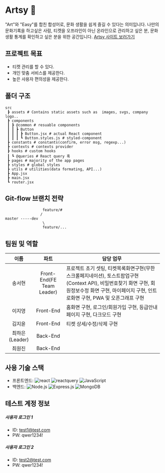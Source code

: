 # Artsy 🎨

"Art"와 "Easy"를 합친 합성어로, 문화 생활을 쉽게 즐길 수 있다는 의미입니다.
나만의 문화기록을 하고싶은 사람, 티켓을 오프라인이 아닌 온라인으로 관리하고 싶은 분, 문화생활 통계를 확인하고 싶은 분을 위한 공간입니다.
[Artsy 사이트 보러가기](https://elice-artsy.kro.kr/)

## 프로젝트 목표
- 티켓 관리를 할 수 있다.
- 개인 맞춤 서비스를 제공한다.
- 높은 사용자 편의성을 제공한다. 

## 폴더 구조
```
src
 ┣ assets # Contains static assets such as  images, svgs, company logo..
 ┣ components
 ┃ ┣ @common # resuable components
 ┃ ┃ ┣ Button
 ┃ ┃ ┃ ┣ Button.jsx # actual React component
 ┃ ┃ ┃ ┗ Button.styles.js # styled-component
 ┣ constants # constants(confirm, error msg, regexp...)
 ┣ contexts # contexts provider
 ┣ hooks # custom hooks
 ┃ ┗ @queries # React query 훅 
 ┣ pages # majority of the app pages
 ┣ styles # global styles
 ┣ utils # utilities(data formating, API...)
 ┣ App.jsx
 ┣ main.jsx 
 ┗ router.jsx
```

##  Git-flow 브랜치 전략
```
                 feature/#
                /
master -----dev
                 \
                 feature/...
```

## 팀원 및 역할
|  이름  |   파트   | 담당 업무                                                                                                                                                            |
| :----: | :-------: | -------------------------------------------------------------------------------------------------------------------------------------------------------------------- |
| 송서현 | Front-End(FE Team Leader)| 프로젝트 초기 셋팅, 티켓목록화면구현(무한스크롤페지네이션), 토스트팝업구현(Context API), 비밀번호찾기 화면 구현, 회원정보수정 화면 구현, 마이페이지 구현, 인트로화면 구현, PWA 및 오픈그래프 구현 |
| 이지영 | Front-End | 홈화면 구현, 로그인/회원가입 구현, 등급안내페이지 구현, 다크모드 구현 |
| 김지윤 | Front-End | 티켓 상세/수정/삭제 구현 |
| 최하은(Leader) | Back-End |  |
| 최원진 | Back-End | |

## 사용 기술 스택
- 프론트엔드: <img alt="react" src ="https://img.shields.io/badge/react-61DAFB.svg?&style=for-the-badge&logo=react&logoColor=white"/> <img alt="reactquery" src ="https://img.shields.io/badge/reactquery-FF4154.svg?&style=for-the-badge&logo=reactquery&logoColor=white"/> <img alt="JavaScript" src ="https://img.shields.io/badge/JavaScriipt-F7DF1E.svg?&style=for-the-badge&logo=JavaScript&logoColor=black"/> 
- 백엔드: <img alt="Node.js" src ="https://img.shields.io/badge/Node.js-3776AB.svg?&style=for-the-badge&logo=Node.js&logoColor=white"/> <img alt="Express.js" src ="https://img.shields.io/badge/Express.js-000000.svg?&style=for-the-badge&logo=Express.js&logoColor=black"/> <img alt="MongoDB" src ="https://img.shields.io/badge/MongoDB-02569B.svg?&style=for-the-badge&logo=MongoDB&logoColor=white"/> 



## 테스트 계정 정보
##### 사용자 로그인 1
- ID: test1@test.com
- PW: qwer1234!

##### 사용자 로그인 2
- ID: test2@test.com
- PW: qwer1234!

